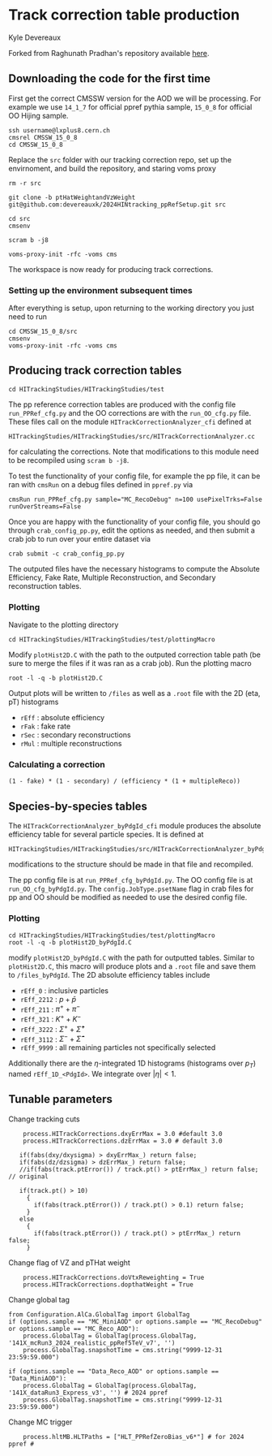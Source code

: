 # Track correction table production

Kyle Devereaux

Forked from Raghunath Pradhan's repository available [here](https://github.com/RAGHUMATAPITA/2024HINtracking_ppRefSetup/tree/ptHatWeightandVzWeight).

## Downloading the code for the first time

First get the correct CMSSW version for the AOD we will be processing. For example we use `14_1_7` for official ppref pythia sample, `15_0_8` for official OO Hijing sample.

```
ssh username@lxplus8.cern.ch
cmsrel CMSSW_15_0_8
cd CMSSW_15_0_8
```

Replace the `src` folder with our tracking correction repo, set up the envirnoment, and build the repository, and staring voms proxy

```
rm -r src

git clone -b ptHatWeightandVzWeight git@github.com:devereauxk/2024HINtracking_ppRefSetup.git src

cd src
cmsenv

scram b -j8

voms-proxy-init -rfc -voms cms
```
The workspace is now ready for producing track corrections.

### Setting up the environment subsequent times
After everything is setup, upon returning to the working directory you just need to run
```
cd CMSSW_15_0_8/src
cmsenv
voms-proxy-init -rfc -voms cms
```

## Producing track correction tables

```
cd HITrackingStudies/HITrackingStudies/test
```

The pp reference correction tables are produced with the config file `run_PPRef_cfg.py` and the OO corrections are with the `run_OO_cfg.py` file. These files call on the module `HITrackCorrectionAnalyzer_cfi` defined at
```
HITrackingStudies/HITrackingStudies/src/HITrackCorrectionAnalyzer.cc
```
for calculating the corrections. Note that modifications to this module need to be recompiled using `scram b -j8`.

To test the functionality of your config file, for example the pp file, it can be ran with `cmsRun` on a debug files defined in `ppref.py` via
```
cmsRun run_PPRef_cfg.py sample="MC_RecoDebug" n=100 usePixelTrks=False  runOverStreams=False
```
Once you are happy with the functionality of your config file, you should go through `crab_config_pp.py`, edit the options as needed, and then submit a crab job to run over your entire dataset via
```
crab submit -c crab_config_pp.py
```
The outputed files have the necessary histograms to compute the Absolute Efficiency, Fake Rate, Multiple Reconstruction, and Secondary reconstruction tables.

### Plotting
Navigate to the plotting directory
```
cd HITrackingStudies/HITrackingStudies/test/plottingMacro
```
Modify `plotHist2D.C` with the path to the outputed correction table path (be sure to merge the files if it was ran as a crab job). Run the plotting macro
```
root -l -q -b plotHist2D.C
```
Output plots will be written to `/files` as well as a `.root` file with the 2D (eta, pT) histograms
* `rEff` : absolute efficiency
* `rFak` : fake rate
* `rSec` : secondary reconstructions
* `rMul` : multiple reconstructions

### Calculating a correction
```
(1 - fake) * (1 - secondary) / (efficiency * (1 + multipleReco))
```


## Species-by-species tables

The `HITrackCorrectionAnalyzer_byPdgId_cfi` module produces the absolute efficiency table for several particle species. It is defined at
```
HITrackingStudies/HITrackingStudies/src/HITrackCorrectionAnalyzer_byPdgId.cc
```
modifications to the structure should be made in that file and recompiled.

The pp config file is at `run_PPRef_cfg_byPdgId.py`.
The OO config file is at `run_OO_cfg_byPdgId.py`. The `config.JobType.psetName` flag in crab files for pp and OO should be modified as needed to use the desired config file.

### Plotting
```
cd HITrackingStudies/HITrackingStudies/test/plottingMacro
root -l -q -b plotHist2D_byPdgId.C
```
modify `plotHist2D_byPdgId.C` with the path for outputted tables. Similar to `plotHist2D.C`, this macro will produce plots and a `.root` file and save them to `/files_byPdgId`. The 2D absolute efficiency tables include
* `rEff_0` : inclusive particles
* `rEff_2212` : $p + \bar{p}$
* `rEff_211` : $\pi^{+} + \pi^{-}$
* `rEff_321` : $K^+ + K^-$
* `rEff_3222` : $\Sigma^+ + \bar{\Sigma}^+$
* `rEff_3112` : $\Sigma^- + \bar{\Sigma}^-$
* `rEff_9999` : all remaining particles not specifically selected

Additionally there are the $\eta$-integrated 1D histograms (histograms over $p_T$) named `rEff_1D_<PdgId>`. We integrate over $|\eta|<1$.

## Tunable parameters

Change tracking cuts
```
    process.HITrackCorrections.dxyErrMax = 3.0 #default 3.0
    process.HITrackCorrections.dzErrMax = 3.0 # default 3.0
```
```
   if(fabs(dxy/dxysigma) > dxyErrMax_) return false;
   if(fabs(dz/dzsigma) > dzErrMax_) return false;
   //if(fabs(track.ptError()) / track.pt() > ptErrMax_) return false; // original

   if(track.pt() > 10)
     {
       if(fabs(track.ptError()) / track.pt() > 0.1) return false;
     }
   else
     {
       if(fabs(track.ptError()) / track.pt() > ptErrMax_) return false;
     }
```

Change flag of VZ and pTHat weight
```
    process.HITrackCorrections.doVtxReweighting = True
    process.HITrackCorrections.dopthatWeight = True
```

Change global tag
```
from Configuration.AlCa.GlobalTag import GlobalTag
if (options.sample == "MC_MiniAOD" or options.sample == "MC_RecoDebug" or options.sample == "MC_Reco_AOD"):
    process.GlobalTag = GlobalTag(process.GlobalTag, '141X_mcRun3_2024_realistic_ppRef5TeV_v7', '')
    process.GlobalTag.snapshotTime = cms.string("9999-12-31 23:59:59.000")
    
if (options.sample == "Data_Reco_AOD" or options.sample == "Data_MiniAOD"):
    process.GlobalTag = GlobalTag(process.GlobalTag, '141X_dataRun3_Express_v3', '') # 2024 ppref
    process.GlobalTag.snapshotTime = cms.string("9999-12-31 23:59:59.000")
```

Change MC trigger 
```
    process.hltMB.HLTPaths = ["HLT_PPRefZeroBias_v6*"] # for 2024 ppref #
```

